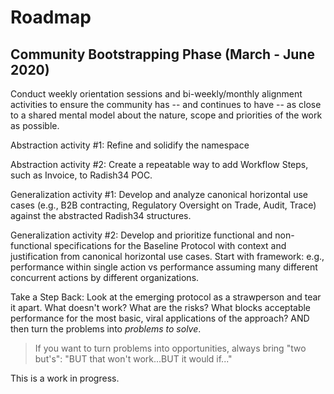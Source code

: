# Roadmap

## Community Bootstrapping Phase \(March - June 2020\)

Conduct weekly orientation sessions and bi-weekly/monthly alignment activities to ensure the community has -- and continues to have -- as close to a shared mental model about the nature, scope and priorities of the work as possible.

Abstraction activity \#1: Refine and solidify the namespace

Abstraction activity \#2: Create a repeatable way to add Workflow Steps, such as Invoice, to Radish34 POC.

Generalization activity \#1: Develop and analyze canonical horizontal use cases \(e.g., B2B contracting, Regulatory Oversight on Trade, Audit, Trace\) against the abstracted Radish34 structures.

Generalization activity \#2: Develop and prioritize functional and non-functional specifications for the Baseline Protocol with context and justification from canonical horizontal use cases. Start with framework: e.g., performance within single action vs performance assuming many different concurrent actions by different organizations.

Take a Step Back: Look at the emerging protocol as a strawperson and tear it apart. What doesn't work? What are the risks? What blocks acceptable performance for the most basic, viral applications of the approach? AND then turn the problems into _problems to solve_.  

> If you want to turn problems into opportunities, always bring "two but's": "BUT that won't work...BUT it would if..."

This is a work in progress.

